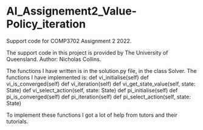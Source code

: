 # AI_Assignement2_Value-Policy_iteration
Support code for COMP3702 Assignment 2 2022.

The support code in this project is provided by The University of Queensland. Author: Nicholas Collins. 

The functions I have written is in the solution.py file, in the class Solver. The functions I have implemented is:
def vi_initialise(self)
def vi_is_converged(self)
def vi_iteration(self)
def vi_get_state_value(self, state: State)
def vi_select_action(self, state: State)
def pi_initialise(self)
def pi_is_converged(self)
def pi_iteration(self)
def pi_select_action(self, state: State)


To implement these functions I got a lot of help from tutors and their tutorials. 